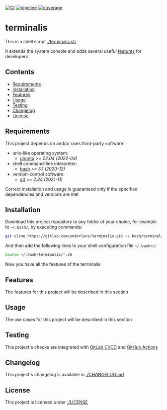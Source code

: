 [![CI](https://github.com/underluns/terminalis/actions/workflows/ci.yml/badge.svg)](https://github.com/underluns/terminalis/actions)
[![pipeline](https://gitlab.com/underluns/terminalis/badges/master/pipeline.svg)](https://gitlab.com/underluns/terminalis/-/pipelines)
[![coverage](https://gitlab.com/underluns/terminalis/badges/master/coverage.svg)](https://gitlab.com/underluns/terminalis/-/commits)

# terminalis

This is a shell script [./terminalis.sh](./terminalis.sh)

It extends the system console and adds several useful [features](#features) for developers

## Contents

* [Requirements](#requirements)
* [Installation](#installation)
* [Features](#features)
* [Usage](#usage)
* [Testing](#testing)
* [Changelog](#changelog)
* [License](#license)

## Requirements

This project depends on and/or uses third-party software:
* unix-like operating system:
    * [ubuntu](https://ubuntu.com) *>= 22.04 (2022-04)*
* shell command-line interpreter:
    * [bash](https://www.gnu.org/software/bash) *>= 5.1 (2020-12)*
* version-control software:
    * [git](https://git-scm.com) *>= 2.34 (2021-11)*

Correct installation and usage is guaranteed only if the specified dependencies and versions are met

## Installation

Download this project repository to any folder of your choice, for example to `~/.bash/`, by executing commands:
```sh
git clone https://gitlab.com/underluns/terminalis.git ~/.bash/terminalis
```

And then add the following lines to your shell configuration file `~/.bashrc`:
```sh
source ~/.bash/terminalis/*.sh
```
Now you have all the features of the terminalis

## Features

The features for this project will be described in this section

## Usage

The use cases for this project will be described in this section

## Testing

This project's checks are integrated with [GitLab СI/CD](https://gitlab.com/underluns/terminalis/-/pipelines) and [GitHub Actions](https://github.com/underluns/terminalis/actions)

## Changelog

This project's changelog is available in [./CHANGELOG.md](./CHANGELOG.md)

## License

This project is licensed under [./LICENSE](./LICENSE)

